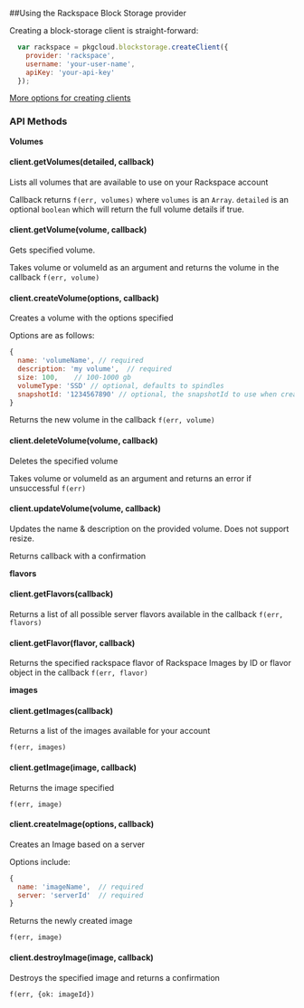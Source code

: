 ##Using the Rackspace Block Storage provider

Creating a block-storage client is straight-forward:

``` js
  var rackspace = pkgcloud.blockstorage.createClient({
    provider: 'rackspace',
    username: 'your-user-name',
    apiKey: 'your-api-key'
  });
```

[More options for creating clients](README.md)

### API Methods

**Volumes**

#### client.getVolumes(detailed, callback)
Lists all volumes that are available to use on your Rackspace account

Callback returns `f(err, volumes)` where `volumes` is an `Array`. `detailed` is an optional `boolean` which will return the full volume details if true.

#### client.getVolume(volume, callback)
Gets specified volume.

Takes volume or volumeId as an argument and returns the volume in the callback
`f(err, volume)`

#### client.createVolume(options, callback)
Creates a volume with the options specified

Options are as follows:

```js
{
  name: 'volumeName', // required
  description: 'my volume',  // required
  size: 100,    // 100-1000 gb
  volumeType: 'SSD' // optional, defaults to spindles
  snapshotId: '1234567890' // optional, the snapshotId to use when creating the volume
}
```
Returns the new volume in the callback `f(err, volume)`

#### client.deleteVolume(volume, callback)
Deletes the specified volume

Takes volume or volumeId as an argument and returns an error if unsuccessful `f(err)`

#### client.updateVolume(volume, callback)
Updates the name & description on the provided volume. Does not support resize.

Returns callback with a confirmation

**flavors**

#### client.getFlavors(callback)

Returns a list of all possible server flavors available in the callback `f(err,
flavors)`

#### client.getFlavor(flavor, callback)
Returns the specified rackspace flavor of Rackspace Images by ID or flavor
object in the callback `f(err, flavor)`

**images**

#### client.getImages(callback)
Returns a list of the images available for your account

`f(err, images)`

#### client.getImage(image, callback)
Returns the image specified

`f(err, image)`

#### client.createImage(options, callback)
Creates an Image based on a server

Options include:

```js
{
  name: 'imageName',  // required
  server: 'serverId'  // required
}
```

Returns the newly created image

`f(err, image)`

#### client.destroyImage(image, callback)
Destroys the specified image and returns a confirmation

`f(err, {ok: imageId})`
